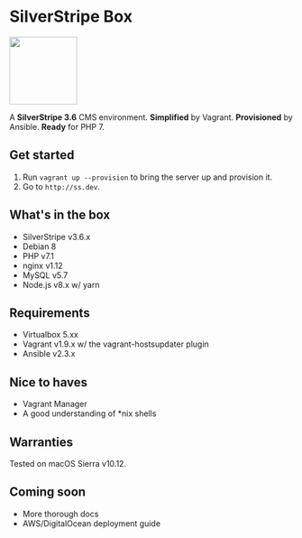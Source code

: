 # SilverStripe Box

<img src="https://www.silverstripe.org/themes/ssv3/img/global-logo-open-source.svg" height=120 />

A **SilverStripe 3.6** CMS environment. **Simplified** by Vagrant. **Provisioned** by Ansible. **Ready** for PHP 7.

## Get started

1. Run `vagrant up --provision` to bring the server up and provision it.
1. Go to `http://ss.dev`.

## What's in the box

- SilverStripe v3.6.x
- Debian 8
- PHP v7.1
- nginx v1.12
- MySQL v5.7
- Node.js v8.x w/ yarn

## Requirements

- Virtualbox 5.xx
- Vagrant v1.9.x w/ the vagrant-hostsupdater plugin
- Ansible v2.3.x

## Nice to haves

- Vagrant Manager
- A good understanding of *nix shells

## Warranties

Tested on macOS Sierra v10.12.

## Coming soon

- More thorough docs
- AWS/DigitalOcean deployment guide
